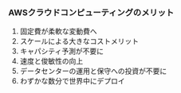 ### AWSクラウドコンピューティングのメリット
1. 固定費が柔軟な変動費へ
2. スケールによる大きなコストメリット
3. キャパシティ予測が不要に
4. 速度と俊敏性の向上
5. データセンターの運用と保守への投資が不要に
6. わずかな数分で世界中にデプロイ
